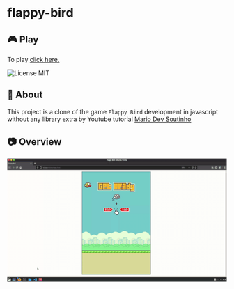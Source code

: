 # flappy-bird
 
## :video_game: Play

To play [click here.](https://sganzerla.github.io/flappy-bird/index.html)  
  
<img alt="License MIT" src="https://img.shields.io/badge/License-MIT-blue"> 

## :bookmark: About

This project is a clone of the game `Flappy Bird` development in javascript without any library extra by Youtube tutorial [Mario Dev Soutinho](https://www.youtube.com/watch?v=jOAU81jdi-c&list=PLTcmLKdIkOWmeNferJ292VYKBXydGeDej)

## :camera: Overview

![imagem](./resources/gif/overview.gif)

